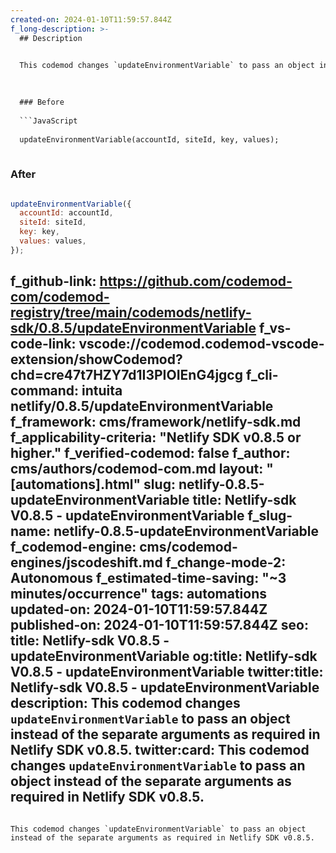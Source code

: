 ```yaml
---
created-on: 2024-01-10T11:59:57.844Z
f_long-description: >-
  ## Description
  

  This codemod changes `updateEnvironmentVariable` to pass an object instead of the separate arguments as required in Netlify SDK v0.8.5.
  

  
  ### Before
  
  ```JavaScript
  
  updateEnvironmentVariable(accountId, siteId, key, values);
  
  ```
  
  ### After
  
  ```JavaScript
  
  updateEnvironmentVariable({
  	accountId: accountId,
  	siteId: siteId,
  	key: key,
  	values: values,
  });
  
  ```
f_github-link: https://github.com/codemod-com/codemod-registry/tree/main/codemods/netlify-sdk/0.8.5/updateEnvironmentVariable
f_vs-code-link: vscode://codemod.codemod-vscode-extension/showCodemod?chd=cre47t7HZY7d1I3PIOIEnG4jgcg
f_cli-command: intuita netlify/0.8.5/updateEnvironmentVariable
f_framework: cms/framework/netlify-sdk.md
f_applicability-criteria: "Netlify SDK v0.8.5 or higher."
f_verified-codemod: false
f_author: cms/authors/codemod-com.md
layout: "[automations].html"
slug: netlify-0.8.5-updateEnvironmentVariable
title: Netlify-sdk V0.8.5 - updateEnvironmentVariable
f_slug-name: netlify-0.8.5-updateEnvironmentVariable
f_codemod-engine: cms/codemod-engines/jscodeshift.md
f_change-mode-2: Autonomous
f_estimated-time-saving: "~3 minutes/occurrence"
tags: automations
updated-on: 2024-01-10T11:59:57.844Z
published-on: 2024-01-10T11:59:57.844Z
seo:
  title: Netlify-sdk V0.8.5 - updateEnvironmentVariable
  og:title: Netlify-sdk V0.8.5 - updateEnvironmentVariable
  twitter:title: Netlify-sdk V0.8.5 - updateEnvironmentVariable
  description: This codemod changes `updateEnvironmentVariable` to pass an object instead of the separate arguments as required in Netlify SDK v0.8.5.
  twitter:card: This codemod changes `updateEnvironmentVariable` to pass an object instead of the separate arguments as required in Netlify SDK v0.8.5.
---
```

This codemod changes `updateEnvironmentVariable` to pass an object instead of the separate arguments as required in Netlify SDK v0.8.5.